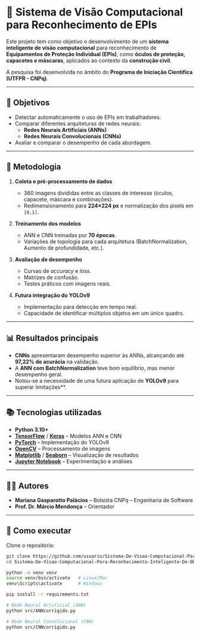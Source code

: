 # 🦾 Sistema de Visão Computacional para Reconhecimento de EPIs

Este projeto tem como objetivo o desenvolvimento de um **sistema inteligente de visão computacional** para reconhecimento de **Equipamentos de Proteção Individual (EPIs)**, como **óculos de proteção, capacetes e máscaras**, aplicados ao contexto da **construção civil**.  

A pesquisa foi desenvolvida no âmbito do **Programa de Iniciação Científica (UTFPR - CNPq)**.

---

## 📌 Objetivos

- Detectar automaticamente o uso de EPIs em trabalhadores.  
- Comparar diferentes arquiteturas de redes neurais:  
  - **Redes Neurais Artificiais (ANNs)**  
  - **Redes Neurais Convolucionais (CNNs)**  
- Avaliar e comparar o desempenho de cada abordagem.  

---

## 🧪 Metodologia

1. **Coleta e pré-processamento de dados**  
   - 360 imagens divididas entre as classes de interesse (óculos, capacete, máscara e combinações).  
   - Redimensionamento para **224×224 px** e normalização dos pixels em `[0,1]`.  

2. **Treinamento dos modelos**  
   - ANN e CNN treinadas por **70 épocas**.  
   - Variações de topologia para cada arquitetura (BatchNormalization, Aumento de profundidade, etc.).  

3. **Avaliação de desempenho**  
   - Curvas de *accuracy* e *loss*.  
   - Matrizes de confusão.  
   - Testes práticos com imagens reais.  

4. **Futura integração do YOLOv9**  
   - Implementação para detecção em tempo real.  
   - Capacidade de identificar múltiplos objetos em um único quadro.  

---

## 📊 Resultados principais

- **CNNs** apresentaram desempenho superior às ANNs, alcançando até **97,22% de acurácia** na validação.  
- A **ANN com BatchNormalization** teve bom equilíbrio, mas menor desempenho geral.  
- Notou-se a necessidade de uma futura aplicação de **YOLOv9** para superar limitações**.  

---

## 📚 Tecnologias utilizadas

- **Python 3.10+**  
- **[TensorFlow](https://www.tensorflow.org/)** / **[Keras](https://keras.io/)** – Modelos ANN e CNN  
- **[PyTorch](https://pytorch.org/)** – Implementação do YOLOv9  
- **[OpenCV](https://opencv.org/)** – Processamento de imagens  
- **[Matplotlib](https://matplotlib.org/)** / **[Seaborn](https://seaborn.pydata.org/)** – Visualização de resultados  
- **[Jupyter Notebook](https://jupyter.org/)** – Experimentação e análises  

---

## 👩‍💻 Autores

- **Mariana Gasparotto Palácios** – Bolsista CNPq – Engenharia de Software  
- **Prof. Dr. Márcio Mendonça** – Orientador  

---

## 🚀 Como executar

Clone o repositório:
```bash
git clone https://github.com/usuario/Sistema-De-Visao-Computacional-Para-Reconhecimento-Inteligente-De-Objetos.git
cd Sistema-De-Visao-Computacional-Para-Reconhecimento-Inteligente-De-Objetos

python -m venv venv
source venv/bin/activate   # Linux/Mac
venv\Scripts\activate      # Windows

pip install -r requirements.txt

# Rede Neural Artificial (ANN)
python src/ANNcorrigido.py

# Rede Neural Convolucional (CNN)
python src/CNNcorrigido.py






